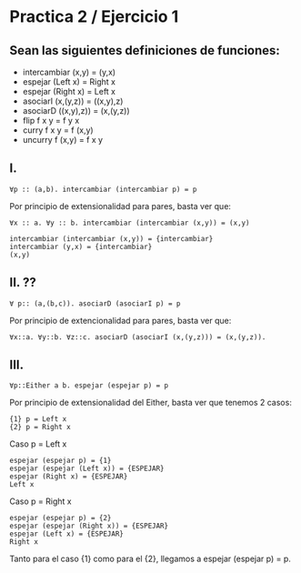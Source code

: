 # Practica 2 / Ejercicio 1 
## Sean las siguientes definiciones de funciones:
- intercambiar (x,y) = (y,x)
- espejar (Left x) = Right x
- espejar (Right x) = Left x
- asociarI (x,(y,z)) = ((x,y),z)
- asociarD ((x,y),z)) = (x,(y,z))
- flip f x y = f y x
- curry f x y = f (x,y)
- uncurry f (x,y) = f x y

## I.
```
∀p :: (a,b). intercambiar (intercambiar p) = p
```
Por principio de extensionalidad para pares, basta ver que:
```
∀x :: a. ∀y :: b. intercambiar (intercambiar (x,y)) = (x,y)
```
```
intercambiar (intercambiar (x,y)) = {intercambiar}
intercambiar (y,x) = {intercambiar}
(x,y)
```
## II. ??
```
∀ p:: (a,(b,c)). asociarD (asociarI p) = p
```
Por principio de extencionalidad para pares, basta ver que: 
```
∀x::a. ∀y::b. ∀z::c. asociarD (asociarI (x,(y,z))) = (x,(y,z)).
```
## III.
```
∀p::Either a b. espejar (espejar p) = p
```
Por principio de extensionalidad del Either, basta ver que tenemos 2 casos:
```
{1} p = Left x
{2} p = Right x
```
Caso p = Left x
```
espejar (espejar p) = {1}
espejar (espejar (Left x)) = {ESPEJAR}
espejar (Right x) = {ESPEJAR}
Left x
```
Caso p = Right x
```
espejar (espejar p) = {2}
espejar (espejar (Right x)) = {ESPEJAR}
espejar (Left x) = {ESPEJAR}
Right x
```
Tanto para el caso {1} como para el {2}, llegamos a espejar (espejar p) = p.
